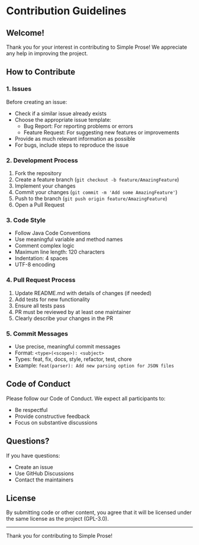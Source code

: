 # Contribution Guidelines

## Welcome!

Thank you for your interest in contributing to Simple Prose! We appreciate any help in improving the project.

## How to Contribute

### 1. Issues

Before creating an issue:
- Check if a similar issue already exists
- Choose the appropriate issue template:
  - Bug Report: For reporting problems or errors
  - Feature Request: For suggesting new features or improvements
- Provide as much relevant information as possible
- For bugs, include steps to reproduce the issue

### 2. Development Process

1. Fork the repository
2. Create a feature branch (`git checkout -b feature/AmazingFeature`)
3. Implement your changes
4. Commit your changes (`git commit -m 'Add some AmazingFeature'`)
5. Push to the branch (`git push origin feature/AmazingFeature`)
6. Open a Pull Request

### 3. Code Style

- Follow Java Code Conventions
- Use meaningful variable and method names
- Comment complex logic
- Maximum line length: 120 characters
- Indentation: 4 spaces
- UTF-8 encoding

### 4. Pull Request Process

1. Update README.md with details of changes (if needed)
2. Add tests for new functionality
3. Ensure all tests pass
4. PR must be reviewed by at least one maintainer
5. Clearly describe your changes in the PR

### 5. Commit Messages

- Use precise, meaningful commit messages
- Format: `<type>(<scope>): <subject>`
- Types: feat, fix, docs, style, refactor, test, chore
- Example: `feat(parser): Add new parsing option for JSON files`

## Code of Conduct

Please follow our Code of Conduct. We expect all participants to:
- Be respectful
- Provide constructive feedback
- Focus on substantive discussions

## Questions?

If you have questions:
- Create an issue
- Use GitHub Discussions
- Contact the maintainers

## License

By submitting code or other content, you agree that it will be licensed under the same license as the project (GPL-3.0).

---

Thank you for contributing to Simple Prose!